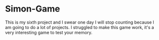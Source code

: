 # Simon-Game
This is my sixth project and I swear one day I will stop counting because I am going to do a lot of projects. I struggled to make this game work, it's a very interesting game to test your memory.
